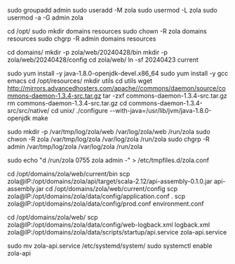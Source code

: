 sudo groupadd admin
sudo useradd -M zola
sudo usermod -L zola
sudo usermod -a -G admin zola
 
cd /opt/
sudo mkdir domains resources
sudo chown -R zola domains resources
sudo chgrp -R admin domains resources

cd domains/
mkdir -p zola/web/20240428/bin
mkdir -p zola/web/20240428/config
cd zola/web/
ln -sf 20240423 current

sudo yum install -y java-1.8.0-openjdk-devel.x86_64
sudo yum install -y gcc emacs
cd /opt/resources/
mkdir utils
cd utils
wget http://mirrors.advancedhosters.com/apache//commons/daemon/source/commons-daemon-1.3.4-src.tar.gz
tar -zxf commons-daemon-1.3.4-src.tar.gz
rm commons-daemon-1.3.4-src.tar.gz
cd commons-daemon-1.3.4-src/src/native/
cd unix/
./configure --with-java=/usr/lib/jvm/java-1.8.0-openjdk
make

sudo mkdir -p /var/tmp/log/zola/web /var/log/zola/web /run/zola
sudo chwon -R zola /var/tmp/log/zola /var/log/zola /run/zola
sudo chgrp -R admin /var/tmp/log/zola /var/log/zola /run/zola

sudo echo "d /run/zola 0755 zola admin -" > /etc/tmpfiles.d/zola.conf

cd /opt/domains/zola/web/current/bin
scp zola@IP:/opt/domains/zola/api/target/scala-2.12/api-assembly-0.1.0.jar api-assembly.jar
cd /opt/domains/zola/web/current/config
scp zola@IP:/opt/domains/zola/data/config/application.conf .
scp zola@IP:/opt/domains/zola/data/config/prod.conf environment.conf

cd /opt/domains/zola/web/
scp zola@IP:/opt/domains/zola/data/config/web-logback.xml logback.xml
zola@IP:/opt/domains/zola/data/scripts/startup/api.service zola-api.service

sudo mv zola-api.service /etc/systemd/system/
sudo systemctl enable zola-api